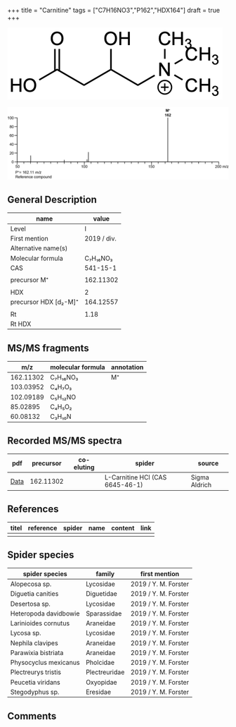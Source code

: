 +++
title = "Carnitine"
tags = ["C7H16NO3","P162","HDX164"]
draft = true
+++

![](/img/Carnitine.png)

![](/img_MSMS/162_Carnitine.png)

## General Description

| name                  | value       |
|-----------------------|-------------|
| Level                 | I           |
| First mention         | 2019 / div. |
| Alternative name(s)   |             |
| Molecular formula     | C₇H₁₆NO₃    |
| CAS                   | 541-15-1    |
|                       |             |
| precursor M⁺          | 162.11302   |
|                       |             |
| HDX                   | 2           |
| precursor HDX [d₂-M]⁺ | 164.12557   |
|                       |             |
| Rt                    | 1.18        |
| Rt HDX                |             |

## MS/MS fragments

| m/z       | molecular formula | annotation |
|-----------|-------------------|------------|
| 162.11302 | C₇H₁₆NO₃          | M⁺         |
| 103.03952 | C₄H₇O₃            |            |
| 102.09189 | C₅H₁₂NO           |            |
| 85.02895  | C₄H₅O₂            |            |
| 60.08132  | C₃H₁₀N            |            |

## Recorded MS/MS spectra

| pdf                                 | precursor | co-eluting | spider                          | source        |
|-------------------------------------|-----------|------------|---------------------------------|---------------|
| [Data](/pdf/162_Carnitine_1-18.pdf) | 162.11302 |            | L-Carnitine HCl (CAS 6645-46-1) | Sigma Aldrich |

## References

| titel | reference | spider | name | content | link |
|-------|-----------|--------|------|---------|------|
|       |           |        |      |         |      |

## Spider species

| spider species        | family        | first mention        |
|-----------------------|---------------|----------------------|
| Alopecosa sp.         | Lycosidae     | 2019 / Y. M. Forster |
| Diguetia canities     | Diguetidae    | 2019 / Y. M. Forster |
| Desertosa sp.         | Lycosidae     | 2019 / Y. M. Forster |
| Heteropoda davidbowie | Sparassidae   | 2019 / Y. M. Forster |
| Larinioides cornutus  | Araneidae     | 2019 / Y. M. Forster |
| Lycosa sp.            | Lycosidae     | 2019 / Y. M. Forster |
| Nephila clavipes      | Araneidae     | 2019 / Y. M. Forster |
| Parawixia bistriata   | Araneidae     | 2019 / Y. M. Forster |
| Physocyclus mexicanus | Pholcidae     | 2019 / Y. M. Forster |
| Plectreurys tristis   | Plectreuridae | 2019 / Y. M. Forster |
| Peucetia viridans     | Oxyopidae     | 2019 / Y. M. Forster |
| Stegodyphus sp.       | Eresidae      | 2019 / Y. M. Forster |

## Comments